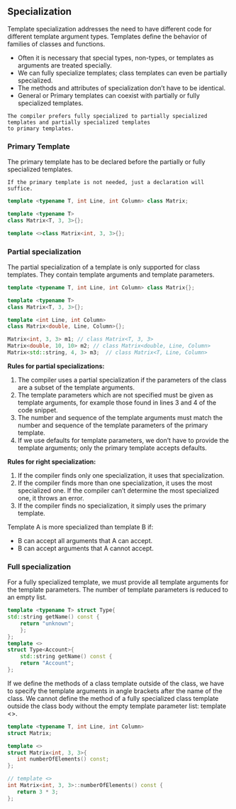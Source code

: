 ## Specialization

Template specialization addresses the need to have different code for different template argument types. 
Templates define the behavior of families of classes and functions.

* Often it is necessary that special types, non-types, or templates as arguments are treated specially.
* We can fully specialize templates; class templates can even be partially specialized.
* The methods and attributes of specialization don’t have to be identical.
* General or Primary templates can coexist with partially or fully specialized templates.

```
The compiler prefers fully specialized to partially specialized templates and partially specialized templates 
to primary templates.
```

### Primary Template
The primary template has to be declared before the partially or fully specialized templates.

```
If the primary template is not needed, just a declaration will suffice.
```

```c++
template <typename T, int Line, int Column> class Matrix;

template <typename T>
class Matrix<T, 3, 3>{};

template <>class Matrix<int, 3, 3>{};
```

### Partial specialization

The partial specialization of a template is only supported for class templates. 
They contain template arguments and template parameters.

```c++
template <typename T, int Line, int Column> class Matrix{};

template <typename T>
class Matrix<T, 3, 3>{};

template <int Line, int Column>
class Matrix<double, Line, Column>{};

Matrix<int, 3, 3> m1; // class Matrix<T, 3, 3> 
Matrix<double, 10, 10> m2; // class Matrix<double, Line, Column> 
Matrix<std::string, 4, 3> m3;  // class Matrix<T, Line, Column>
```

**Rules for partial specializations:**

1. The compiler uses a partial specialization if the parameters of the class are a subset of the template arguments.
2. The template parameters which are not specified must be given as template arguments, for example those found in 
lines 3 and 4 of the code snippet.
3. The number and sequence of the template arguments must match the number and sequence of the template parameters of 
the primary template.
4. If we use defaults for template parameters, we don’t have to provide the template arguments; 
only the primary template accepts defaults.

**Rules for right specialization:**
1. If the compiler finds only one specialization, it uses that specialization.
2. If the compiler finds more than one specialization, it uses the most specialized one. If the compiler can’t determine 
the most specialized one, it throws an error.
3. If the compiler finds no specialization, it simply uses the primary template.
   
Template A is more specialized than template B if:
* B can accept all arguments that A can accept.
* B can accept arguments that A cannot accept.

### Full specialization

For a fully specialized template, we must provide all template arguments for the template parameters. 
The number of template parameters is reduced to an empty list.

```c++
template <typename T> struct Type{
std::string getName() const {
    return "unknown";
    };
};
template <>
struct Type<Account>{
    std::string getName() const {
    return "Account";
};
```

If we define the methods of a class template outside of the class, we have to specify the template arguments in angle 
brackets after the name of the class. We cannot define the method of a fully specialized class template outside 
the class body without the empty template parameter list: template <>.

```c++
template <typename T, int Line, int Column>
struct Matrix;

template <> 
struct Matrix<int, 3, 3>{
   int numberOfElements() const;
};

// template <>
int Matrix<int, 3, 3>::numberOfElements() const {
   return 3 * 3;
};
```


